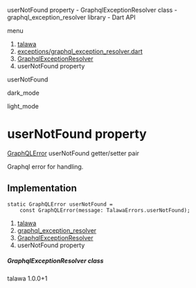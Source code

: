 




userNotFound property - GraphqlExceptionResolver class - graphql\_exception\_resolver library - Dart API







menu

1. [talawa](../../index.html)
2. [exceptions/graphql\_exception\_resolver.dart](../../exceptions_graphql_exception_resolver/exceptions_graphql_exception_resolver-library.html)
3. [GraphqlExceptionResolver](../../exceptions_graphql_exception_resolver/GraphqlExceptionResolver-class.html)
4. userNotFound property

userNotFound


dark\_mode

light\_mode




# userNotFound property


[GraphQLError](https://pub.dev/documentation/gql_exec/1.1.1-alpha+1699813812660/graphql_flutter/GraphQLError-class.html)
userNotFound
getter/setter pair

Graphql error for handling.


## Implementation

```
static GraphQLError userNotFound =
    const GraphQLError(message: TalawaErrors.userNotFound);
```

 


1. [talawa](../../index.html)
2. [graphql\_exception\_resolver](../../exceptions_graphql_exception_resolver/exceptions_graphql_exception_resolver-library.html)
3. [GraphqlExceptionResolver](../../exceptions_graphql_exception_resolver/GraphqlExceptionResolver-class.html)
4. userNotFound property

##### GraphqlExceptionResolver class





talawa
1.0.0+1






